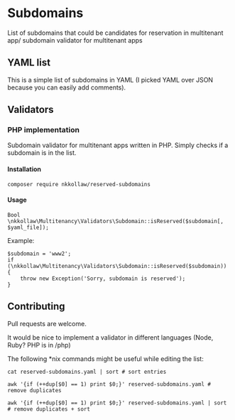 # Subdomains
List of subdomains that could be candidates for reservation in multitenant app/ subdomain validator for multitenant apps

## YAML list

This is a simple list of subdomains in YAML (I picked YAML over JSON because you can easily add comments).

## Validators

### PHP implementation

Subdomain validator for multitenant apps written in PHP. Simply checks if a subdomain is in the list.

#### Installation

    composer require nkkollaw/reserved-subdomains
    
#### Usage

    Bool \nkkollaw\Multitenancy\Validators\Subdomain::isReserved($subdomain[, $yaml_file]);

Example:

    $subdomain = 'www2';
    if (\nkkollaw\Multitenancy\Validators\Subdomain::isReserved($subdomain)) {
        throw new Exception('Sorry, subdomain is reserved');
    }

## Contributing

Pull requests are welcome.

It would  be nice to implement a validator in different languages (Node, Ruby? PHP is in /php)

The following \*nix commands might be useful while editing the list:

    cat reserved-subdomains.yaml | sort # sort entries
    
    awk '{if (++dup[$0] == 1) print $0;}' reserved-subdomains.yaml # remove duplicates
    
    awk '{if (++dup[$0] == 1) print $0;}' reserved-subdomains.yaml | sort # remove duplicates + sort
